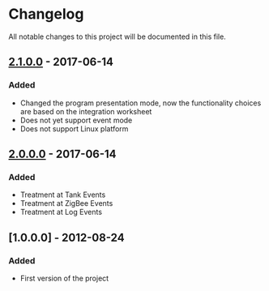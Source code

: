 # Changelog
All notable changes to this project will be documented in this file.

## [2.1.0.0] - 2017-06-14
### Added
- Changed the program presentation mode, now the functionality choices are based on the integration worksheet
- Does not yet support event mode
- Does not support Linux platform

## [2.0.0.0] - 2017-06-14
### Added
- Treatment at Tank Events
- Treatment at ZigBee Events
- Treatment at Log Events

## [1.0.0.0] - 2012-08-24
### Added
- First version of the project

[2.0.0.0]: https://github.com/EZTechBrasil/EZClientCSharp/tree/bf28688fbf0f96751a050b0385be6f9aa370ca6d

[2.1.0.0]: https://github.com/EZTechBrasil/EZClientCpp/tree/2.1.0.0
